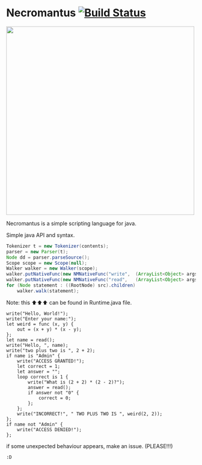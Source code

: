 #  Necromantus [![Build Status](https://travis-ci.org/somerandomdev49/Necromantus.png?branch=master)](https://travis-ci.org/somerandomdev49/Necromantus.png)

<img width="500" height="500" src="https://raw.githubusercontent.com/somerandomdev49/Necromantus/master/NECROMANTUS-LOGO.png"></img>

Necromantus is a simple scripting language for java.

Simple java API and syntax.
```java
Tokenizer t = new Tokenizer(contents);
parser = new Parser(t);
Node dd = parser.parseSource();
Scope scope = new Scope(null);
Walker walker = new Walker(scope);
walker.putNativeFunc(new NMNativeFunc("write",  (ArrayList<Object> args) -> {for(Object arg : args)System.out.print(arg);System.out.println();return null;}));
walker.putNativeFunc(new NMNativeFunc("read",   (ArrayList<Object> args) -> new Scanner(System.in).nextLine()));
for (Node statement : ((RootNode) src).children)
    walker.walk(statement);
```
Note: this ⬆⬆⬆ can be found in Runtime.java file.

```necromantus
write("Hello, World!");
write("Enter your name:");
let weird = func (x, y) {
	out = (x + y) * (x - y);
};
let name = read();
write("Hello, ", name);
write("two plus two is ", 2 + 2);
if name is "Admin" {
	write("ACCESS GRANTED!");
	let correct = 1;
	let answer = "";
	loop correct is 1 {
		write("What is (2 + 2) * (2 - 2)?");
		answer = read();
		if answer not "0" {
			correct = 0;
		};
	};
	write("INCORRECT!", " TWO PLUS TWO IS ", weird(2, 2));
};
if name not "Admin" {
	write("ACCESS DENIED!");
};
```

if some unexpected behaviour appears, make an issue. (PLEASE!!!)

`:D`
